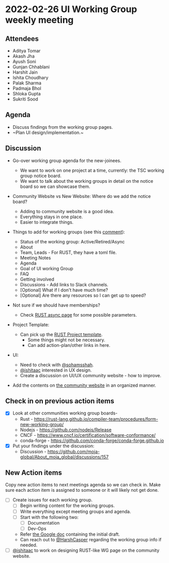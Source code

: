 # 2022-02-26 UI Working Group weekly meeting 

## Attendees
- Aditya Tomar
- Akash Jha
- Ayush Soni
- Gunjan Chhablani
- Harshit Jain
- Ishita Choudhary
- Palak Sharma
- Padmaja Bhol
- Shloka Gupta
- Sukriti Sood

## Agenda
- Discuss findings from the working group pages.
- ~Plan UI design/implementation.~


## Discussion
- Go-over working group agenda for the new-joinees.
    - We want to work on one project at a time, currently: the TSC working group notice board.
    - We want to talk about the working groups in detail on the notice board so we can showcase them.

- Community Website vs New Website: Where do we add the notice board?
    - Adding to community website is a good idea.
    - Everything stays in one place.
    - Easier to integrate things.

- Things to add for working groups (see this [comment](https://github.com/moja-global/About_moja_global/discussions/157#discussioncomment-2251444)):
    - Status of the working group: Active/Retired/Async
    - About
    - Team, Leads - For RUST, they have a toml file.
    - Meeting Notes
    - Agenda
    - Goal of UI working Group
    - FAQ
    - Getting involved
    - Discussions - Add links to Slack channels.
    - [Optional] What if I don't have much time?
    - [Optional] Are there any resources so I can get up to speed?

- Not sure if we should have memberships?
    - Check [RUST async page](https://rust-lang.github.io/wg-async/CHARTER.html?highlight=members#membership-requirements) for some possible parameters.

- Project Template:
    - Can pick up the [RUST Project template](https://rust-lang.github.io/wg-async/vision/projects/template.html).
        - Some things might not be necessary.
        - Can add action-plan/other links in here.
- UI:
    - Need to check with [@sohamsshah](https://github.com/sohamsshah).
    - [@ishitaac](https://github.com/ishitaac) interested in UX design.
    - Create a discussion on UI/UX community website - how to improve.

- Add the contents on [the community website](https://community.moja.global/community/technical-steering-committee) in an organized manner.

## Check in on previous action items

- [x] Look at other communities working group boards-
    - Rust - https://rust-lang.github.io/compiler-team/procedures/form-new-working-group/ 
    - Nodejs - https://github.com/nodejs/Release 
    - CNCF - https://www.cncf.io/certification/software-conformance/
    - conda-forge - https://github.com/conda-forge/conda-forge.github.io
- [x] Put your findings under the discussion:
    - Discussion - https://github.com/moja-global/About_moja_global/discussions/157 

## New Action items
Copy new action items to next meetings agenda so we can check in. 
Make sure each action item is assigned to someone or it will likely not get done.

- [ ] Create issues for each working group.
    - [ ] Begin writing content for the working groups.
    - [ ] Write everything except meeting groups and agenda.
    - [ ] Start with the following two:
        - [ ] Documentation
        - [ ] Dev-Ops
    - Refer [the Google doc](https://docs.google.com/document/d/1_7LffEtgvZKK5rj1ucfxzU1sX2ma8qVlW9AH_I3X1io/edit?usp=sharing) containing the initial draft.
    - Can reach out to [@HarshCasper](https://github.com/HarshCasper) regarding the working group info if needed.
- [ ] [@ishitaac](https://github.com/ishitaac) to work on designing RUST-like WG page on the community website.